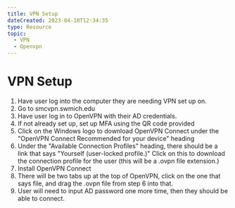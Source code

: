 ```yaml
---
title: VPN Setup
dateCreated: 2023-04-10T12:34:35
type: Resource
topic:
  - VPN
  - Openvpn
---
```

# VPN Setup
1. Have user log into the computer they are needing VPN set up on.
2. Go to smcvpn.swmich.edu
3. Have user log in to OpenVPN with their AD credentials.
4. If not already set up, set up MFA using the QR code provided
5. Click on the Windows logo to download OpenVPN Connect under the "OpenVPN Connect Recommended for your device" heading
7.  Under the "Available Connection Profiles" heading, there should be a link that says "Yourself (user-locked profile.)" Click on this to download the connection profile for the user (this will be a .ovpn file extension.)
8. Install OpenVPN Connect
9. There will be two tabs up at the top of OpenVPN, click on the one that says file, and drag the .ovpn file from step 6 into that.
10. User will need to input AD password one more time, then they should be able to connect.


